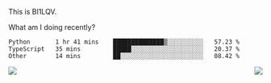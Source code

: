 This is BI1LQV.

What am I doing recently?

<!--START_SECTION:waka-->

```text
Python       1 hr 41 mins    ██████████████▒░░░░░░░░░░   57.23 %
TypeScript   35 mins         █████░░░░░░░░░░░░░░░░░░░░   20.37 %
Other        14 mins         ██░░░░░░░░░░░░░░░░░░░░░░░   08.42 %
```

<!--END_SECTION:waka-->
<img align="right" src="https://github-readme-stats.vercel.app/api?username=bi1lqv&show_icons=true&count_private=true">

<img src="https://metrics.lecoq.io/bi1lqv?template=classic&base.activity=0&base.community=0&base.repositories=0&base.metadata=0&isocalendar=1&base=header%2C%20activity%2C%20community%2C%20repositories%2C%20metadata&base.indepth=false&base.hireable=false&isocalendar=false&isocalendar.duration=full-year&config.timezone=Asia%2FShanghai">
